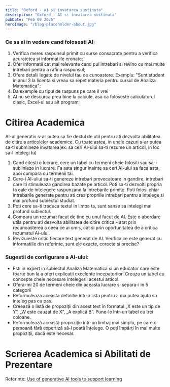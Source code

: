 ```yaml
---
title: "Oxford - AI si invatarea sustinuta"
description: "Oxford - AI si invatarea sustinuta"
pubDate: "Feb 09 2025"
heroImage: "/blog-placeholder-about.jpg"
---
```


### Ce sa ai in vedere cand folosesti AI:

1. Verifica mereu raspunsul primit cu surse consacrate pentru a verifica acuratetea si informatiile eronate;
2. Ofer informatii cat mai relevante cand pui intrebari si revino cu mai multe intrebari pentru a rafina raspunsul;
3. Ofera detalii legate de nivelul tau de cunoastere. Exemplu: "Sunt student in anul 3 la licenta si vreau sa repet materia pentru cursul de Analiza Matematica";
4. Da exemple cu tipul de raspuns pe care il vrei
5. AI nu se descurca prea bine la calcule, asa ca foloseste calculatorul clasic, Excel-ul sau alt program;

# Citirea Academica

AI-ul generativ s-ar putea sa fie destul de util pentru ati dezvolta abilitatea de citire a articolelor academice. Cu toate astea, in unele cazuri s-ar putea sa-ti submineze invatarea(ex: sa ceri AI-ului sa-ti rezume un articol, in loc sa-l intelegi tu)

1. Cand citesti o lucrare, cere un tabel cu termeni cheie folositi sau sa-i sublinieze in lucrare. Fa asta singur inainte sa ceri AI-ului sa faca asta, apoi compara cu termenii tai.
2. Cere-i AI-uliui sa-ti genereze intrebari provocatoare in gandire, intrebari care iti stimuleaza gandirea bazate pe articol. Poti sa-ti dezvolti propria ta cale de intelegere raspunzand la intrebarile primite. Poti folosi chiar intrebarile generate pentru ati crea propriile intrebari pentru a intelege si mai profund subiectul studiat.
3. Poti cere sa-ti traduca textul in limba ta, sunt sanse sa intelegi mai profund subiectul.
4. Compara un rezumat facut de tine cu unul facut de AI. Este o abordare utila pentru ati dezvolta abilitatea de citire critica - atat prin recunoasterea a ceea ce ai omis, cat si prin oportunitatea de a critica rezumatul Ai-ului.
5. Revizuieste critic fiecare text generat de AI. Verifica ce este generat cu informatiile din referinte, sunt ele exacte, corecte si precise?

### Sugestii de configurare a AI-ului:

-   Esti in expert in subiectul Analiza Matematica si un educator care este foarte bun la a oferi explicatii excelente incepatorilor. Creaza un tabel cu concepte cheie necesare intelegerii acestui articol.
-   Ofera-mi 20 de termeni cheie din aceasta lucrare si separa-i in 5 categorii
-   Reformuleaza aceasta definitie intr-o lista pentru a ma putea ajuta sa inteleg pas cu pas.
-   Creează o listă de propoziții din acest text în formatul „X este un tip de Y”, „W este cauzat de X”, „A explică B”. Pune-le într-un tabel cu trei coloane.
-   Reformulează această propoziție într-un limbaj mai simplu, pe care o persoană fără expertiză să-l poată înțelege. O poți împărți în mai multe propoziții, dacă este necesar.

# Scrierea Academica si Abilitati de Prezentare

Referinte:
[Use of generative AI tools to support learning](https://www.ox.ac.uk/students/academic/guidance/skills/ai-study)
